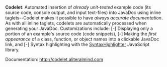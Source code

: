 **Codelet**: Automated insertion of *already unit-tested* example code (its source code, console output, and input text-files) into JavaDoc using inline taglets--Codelet makes it possible to have *always accurate documentation*. As with all inline taglets, codelets are automatically processed when generating your JavaDoc. Customizations include: [-] Displaying only a portion of an example's source code (code snippets), [-] Making the *first appearance* of a class, function, or object names into a clickable JavaDoc link, and [-] Syntax highlighting with the [SyntaxHighlighter](http://alexgorbatchev.com/SyntaxHighlighter) JavaScript library.

Documentation: http://codelet.aliteralmind.com
